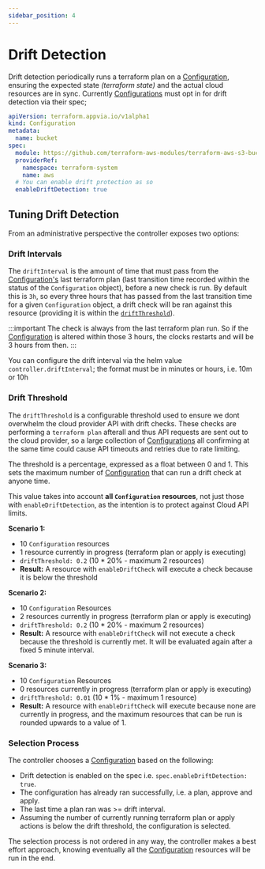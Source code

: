 ```yaml
---
sidebar_position: 4
---
```


# Drift Detection

Drift detection periodically runs a terraform plan on a [Configuration](docs/terranetes-controller/reference/configurations.terraform.appvia.io.md), ensuring the expected state _(terraform state)_ and the actual cloud resources are in sync. Currently [Configurations](docs/terranetes-controller/reference/configurations.terraform.appvia.io.md) must opt in for drift detection via their spec;

```yaml
apiVersion: terraform.appvia.io/v1alpha1
kind: Configuration
metadata:
  name: bucket
spec:
  module: https://github.com/terraform-aws-modules/terraform-aws-s3-bucket.git?ref=v3.1.0
  providerRef:
    namespace: terraform-system
    name: aws
  # You can enable drift protection as so
  enableDriftDetection: true
```

## Tuning Drift Detection

From an administrative perspective the controller exposes two options:

### Drift Intervals

The `driftInterval` is the amount of time that must pass from the [Configuration's](docs/terranetes-controller/reference/configurations.terraform.appvia.io.md) last terraform plan (last transition time recorded within the status of the `Configuration` object), before a new check is run. By default this is `3h`, so every three hours that has passed from the last transition time for a given `Configuration` object, a drift check will be ran against this resource (providing it is within the [`driftThreshold`](#drift-threshold)).

:::important
The check is always from the last terraform plan run. So if the [Configuration](docs/terranetes-controller/reference/configurations.terraform.appvia.io.md) is altered within those 3 hours, the clocks restarts and will be 3 hours from then.
:::

You can configure the drift interval via the helm value `controller.driftInterval`; the format must be in minutes or hours, i.e. 10m or 10h

### Drift Threshold

The `driftThreshold` is a configurable threshold used to ensure we dont overwhelm the cloud provider API with drift checks. These checks are performing a `terraform plan` afterall and thus API requests are sent out to the cloud provider, so a large collection of [Configurations](docs/terranetes-controller/reference/configurations.terraform.appvia.io.md) all confirming at the same time could cause API timeouts and retries due to rate limiting.

The threshold is a percentage, expressed as a float between 0 and 1. This sets the maximum number of [Configuration](docs/terranetes-controller/reference/configurations.terraform.appvia.io.md) that can run a drift check at anyone time.

This value takes into account **all `Configuration` resources**, not just those with `enableDriftDetection`, as the intention is to protect against Cloud API limits.

**Scenario 1:**
- 10 `Configuration` resources
- 1 resource currently in progress (terraform plan or apply is executing)
- `driftThreshold: 0.2` (10 * 20% - maximum 2 resources)
- **Result:** A resource with `enableDriftCheck` will execute a check because it is below the threshold

**Scenario 2:**
- 10 `Configuration` Resources
- 2 resources currently in progress (terraform plan or apply is executing)
- `driftThreshold: 0.2` (10 * 20% - maximum 2 resources)
- **Result:** A resource with `enableDriftCheck` will not execute a check because the threshold is currently met. It will be evaluated again after a fixed 5 minute interval.

**Scenario 3:**
- 10 `Configuration` Resources
- 0 resources currently in progress (terraform plan or apply is executing)
- `driftThreshold: 0.01` (10 * 1% - maximum 1 resource)
- **Result:** A resource with `enableDriftCheck` will execute because none are currently in progress, and the maximum resources that can be run is rounded upwards to a value of 1.

### Selection Process

The controller chooses a [Configuration](docs/terranetes-controller/reference/configurations.terraform.appvia.io.md) based on the following:

* Drift detection is enabled on the spec i.e. `spec.enableDriftDetection: true`.
* The configuration has already ran successfully, i.e. a plan, approve and apply.
* The last time a plan ran was >= drift interval.
* Assuming the number of currently running terraform plan or apply actions is below the drift threshold, the configuration is selected.

The selection process is not ordered in any way, the controller makes a best effort approach, knowing eventually all the [Configuration](docs/terranetes-controller/reference/configurations.terraform.appvia.io.md) resources will be run in the end.
